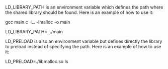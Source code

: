 LD_LIBRARY_PATH is an environment variable which defines the path where the shared library should
be found. Here is an example of how to use it:

gcc main.c -L. -lmalloc -o main

LD_LIBRARY_PATH=. ./main

LD_PRELOAD is also an environment variable but defines directly the library to preload instead of specifying the path. Here is an example of how to use it:

LD_PRELOAD=./libmalloc.so ls
